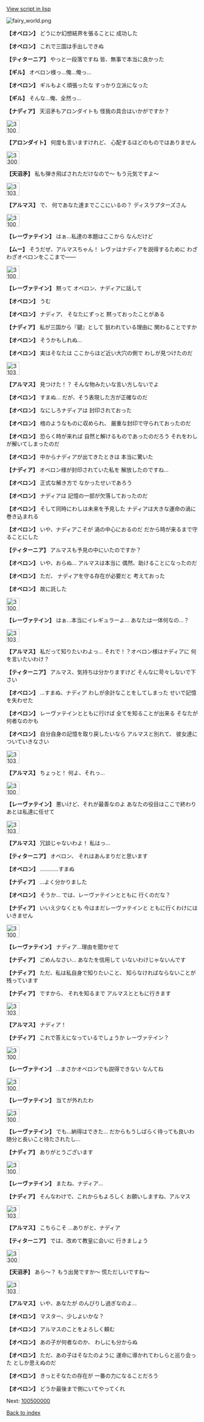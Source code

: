 [View script in lisp](../scripts/100405060.txt)

![fairy_world.png](../images/backgrounds/fairy_world.png)

**【オベロン】**
どうにか幻想結界を張ることに
成功した

**【オベロン】**
これで三国は手出しできぬ

**【ティターニア】**
やっと一段落ですね
皆、無事で本当に良かった

**【ギル】**
オベロン様っ…俺…俺っ…

**【オベロン】**
ギルもよく頑張ったな
すっかり立派になった

**【ギル】**
そんな…俺、全然っ…

**【ナディア】**
天沼矛もアロンダイトも
怪我の具合はいかがですか？

<img src="../images/units/3100711.png" alt="3100711.png" height="34"/>

**【アロンダイト】**
何度も言いますけれど、
心配するほどのものではありません

<img src="../images/units/3300411.png" alt="3300411.png" height="34"/>

**【天沼矛】**
私も弾き飛ばされただけなので～
もう元気ですよ～

<img src="../images/units/3103811.png" alt="3103811.png" height="34"/>

**【アルマス】**
で、
何であなた達までここにいるの？
ディスラプターズさん

<img src="../images/units/3100211.png" alt="3100211.png" height="34"/>

**【レーヴァテイン】**
はぁ…私達の本題はここから
なんだけど

**【ムー】**
そうだぜ、アルマスちゃん！
レヴァはナディアを説得するために
わざわざオベロンをここまで――

<img src="../images/units/3100211.png" alt="3100211.png" height="34"/>

**【レーヴァテイン】**
黙って
オベロン、ナディアに話して

**【オベロン】**
うむ

**【オベロン】**
ナディア、
そなたにずっと
黙っておったことがある

**【ナディア】**
私が三国から『鍵』として
狙われている理由に
関わることですか

**【オベロン】**
そうかもしれぬ…

**【オベロン】**
実はそなたは
ここからほど近い大穴の側で
わしが見つけたのだ

<img src="../images/units/3103811.png" alt="3103811.png" height="34"/>

**【アルマス】**
見つけた！？
そんな物みたいな言い方しないでよ

**【オベロン】**
すまぬ…
だが、そう表現した方が正確なのだ

**【オベロン】**
なにしろナディアは
封印されておった

**【オベロン】**
棺のようなものに収められ、
厳重な封印で守られておったのだ

**【オベロン】**
恐らく時が来れば
自然と解けるものであったのだろう
それをわしが解いてしまったのだ

**【オベロン】**
中からナディアが出てきたときは
本当に驚いた

**【ナディア】**
オベロン様が封印されていた私を
解放したのですね…

**【オベロン】**
正式な解き方で
なかったせいであろう

**【オベロン】**
ナディアは
記憶の一部が欠落しておったのだ

**【オベロン】**
そして同時にわしは未来を予見した
ナディアは大きな運命の渦に
巻き込まれる

**【オベロン】**
いや、ナディアこそが
渦の中心におるのだ
だから時が来るまで守ることにした

**【ティターニア】**
アルマスも予見の中にいたのですか？

**【オベロン】**
いや、おらぬ…
アルマスは本当に
偶然、助けることになったのだ

**【オベロン】**
ただ、
ナディアを守る存在が必要だと
考えておった

**【オベロン】**
故に託した

<img src="../images/units/3100211.png" alt="3100211.png" height="34"/>

**【レーヴァテイン】**
はぁ…本当にイレギュラーよ…
あなたは一体何なの…？

<img src="../images/units/3103811.png" alt="3103811.png" height="34"/>

**【アルマス】**
私だって知りたいわよっ…
それで！？オベロン様はナディアに
何を言いたいわけ？

**【ティターニア】**
アルマス、気持ちは分かりますけど
そんなに苛々しないで下さい

**【オベロン】**
…すまぬ、ナディア
わしが余計なことをしてしまった
せいで記憶を失わせた

**【オベロン】**
レーヴァテインとともに行けば
全てを知ることが出来る
そなたが何者なのかも

**【オベロン】**
自分自身の記憶を取り戻したいなら
アルマスと別れて、
彼女達についていきなさい

<img src="../images/units/3103811.png" alt="3103811.png" height="34"/>

**【アルマス】**
ちょっと！
何よ、それっ…

<img src="../images/units/3100211.png" alt="3100211.png" height="34"/>

**【レーヴァテイン】**
悪いけど、それが最善なのよ
あなたの役目はここで終わり
あとは私達に任せて

<img src="../images/units/3103811.png" alt="3103811.png" height="34"/>

**【アルマス】**
冗談じゃないわよ！
私はっ…

**【ティターニア】**
オベロン、
それはあんまりだと思います

**【オベロン】**
…………すまぬ

**【ナディア】**
…よく分かりました

**【オベロン】**
そうか…
では、レーヴァテインとともに
行くのだな？

**【ナディア】**
いいえ少なくとも
今はまだレーヴァテインと
ともに行くわけにはいきません

<img src="../images/units/3100211.png" alt="3100211.png" height="34"/>

**【レーヴァテイン】**
ナディア…理由を聞かせて

**【ナディア】**
ごめんなさい…
あなたを信用して
いないわけじゃないんです

**【ナディア】**
ただ、私は私自身で知りたいこと、
知らなければならないことが
残っています

**【ナディア】**
ですから、
それを知るまで
アルマスとともに行きます

<img src="../images/units/3103811.png" alt="3103811.png" height="34"/>

**【アルマス】**
ナディア！

**【ナディア】**
これで答えになっているでしょうか
レーヴァテイン？

<img src="../images/units/3100211.png" alt="3100211.png" height="34"/>

**【レーヴァテイン】**
…まさかオベロンでも説得できない
なんてね

<img src="../images/units/3100211.png" alt="3100211.png" height="34"/>

**【レーヴァテイン】**
当てが外れたわ

<img src="../images/units/3100211.png" alt="3100211.png" height="34"/>

**【レーヴァテイン】**
でも…納得はできた…
だからもうしばらく待っても良いわ
随分と長いこと待たされたし…

**【ナディア】**
ありがとうございます

<img src="../images/units/3100211.png" alt="3100211.png" height="34"/>

**【レーヴァテイン】**
またね、ナディア…

**【ナディア】**
そんなわけで、これからもよろしく
お願いしますね、アルマス

<img src="../images/units/3103811.png" alt="3103811.png" height="34"/>

**【アルマス】**
こちらこそ
…ありがと、ナディア

**【ティターニア】**
では、改めて教皇に会いに
行きましょう

<img src="../images/units/3300411.png" alt="3300411.png" height="34"/>

**【天沼矛】**
あら～？
もう出発ですか～
慌ただしいですね～

<img src="../images/units/3103811.png" alt="3103811.png" height="34"/>

**【アルマス】**
いや、あなたが
のんびりし過ぎなのよ…

**【オベロン】**
マスター、少しよいかな？

**【オベロン】**
アルマスのことをよろしく頼む

**【オベロン】**
あの子が何者なのか、
わしにも分からぬ

**【オベロン】**
ただ、あの子はそなたのように
運命に導かれてわしらと巡り会った
としか思えぬのだ

**【オベロン】**
きっとそなたの存在が
一番の力になることだろう

**【オベロン】**
どうか最後まで側にいてやってくれ


Next: [100500000](100500000.md)

[Back to index](index.md)
